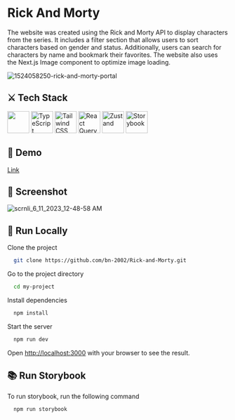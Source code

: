 # Rick And Morty 

The website was created using the Rick and Morty API to display characters from the series. It includes a filter section that allows users to sort characters based on gender and status. Additionally, users can search for characters by name and bookmark their favorites. The website also uses the Next.js Image component to optimize image loading.

![1524058250-rick-and-morty-portal](https://github.com/bn-2002/Rick-and-Morty/assets/71316063/1167e08a-708a-429a-95c0-7945f43ba58a)

## ⚔ Tech Stack
  
<div class="container"> 
<img width="50" src="https://i.ibb.co/4Jg3kBw/next-js-256x256.png" alt=""Next.js" title="Next.js">
<img width="50" src="https://user-images.githubusercontent.com/25181517/183890598-19a0ac2d-e88a-4005-a8df-1ee36782fde1.png" alt="TypeScript" title="TypeScript"/>
<img width="50" src="https://user-images.githubusercontent.com/25181517/202896760-337261ed-ee92-4979-84c4-d4b829c7355d.png" alt="Tailwind CSS" title="Tailwind CSS"/>
<img width="50" src="https://github.com/bn-2002/Rick-and-Morty/assets/71316063/536b29bf-ca9c-4822-996b-5bad18baf408" alt="React Query" title="React Query"/>
<img width="50" src="https://github.com/bn-2002/Rick-and-Morty/assets/71316063/68911720-64a6-4ae6-8798-2224ee9c404c" alt="Zustand" title="Zustand"/>
<img width="50" src="https://raw.githubusercontent.com/storybookjs/brand/37c5e9bde5c56b69a8c4312de7d60fb3a9d7de9d/icon/icon-storybook-default.svg" alt="Storybook" title="Storybook"/>
<div>
                        
                                                                                                                                        
## 📎 Demo
[Link](https://rick-and-morty-bn.vercel.app/)
                                                                                                                                               
## 📸 Screenshot
  
![scrnli_6_11_2023_12-48-58 AM](https://github.com/bn-2002/Rick-and-Morty/assets/71316063/14a7fb81-1bb4-499e-8f8a-96aba167fa37)
                                                                                                                          
                                                                                                                                         
## 🚀 Run Locally

Clone the project

```bash
  git clone https://github.com/bn-2002/Rick-and-Morty.git
```

Go to the project directory

```bash
  cd my-project
```

Install dependencies

```bash
  npm install
```

Start the server

```bash
  npm run dev
```
Open [http://localhost:3000](http://localhost:3000) with your browser to see the result.
                                                         
 ## 📚 Run Storybook

To run storybook, run the following command

```bash
  npm run storybook
```

